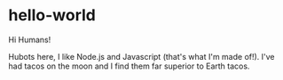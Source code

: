 # hello-world


Hi Humans!

Hubots here, I like Node.js and Javascript (that's what I'm made of!).
I've had tacos on the moon and I find them far superior to Earth tacos.

